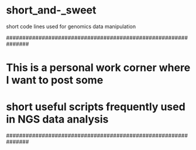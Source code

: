 short_and-_sweet
================

short code lines used for genomics data manipulation

###############################################################
# This is a personal work corner where I want to post some    # 
# short useful scripts frequently used in NGS data analysis   #
###############################################################
